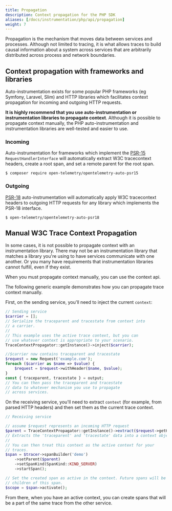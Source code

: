 ```yaml
---
title: Propagation
description: Context propagation for the PHP SDK
aliases: [/docs/instrumentation/php/api/propagation]
weight: 7
---
```


Propagation is the mechanism that moves data between services and processes.
Although not limited to tracing, it is what allows traces to build causal
information about a system across services that are arbitrarily distributed
across process and network boundaries.

## Context propagation with frameworks and libraries

Auto-instrumentation exists for some popular PHP frameworks (eg Symfony,
Laravel, Slim) and HTTP libraries which facilitates context propagation for
incoming and outgoing HTTP requests.

**It is highly recommend that you use auto-instrumentation
or instrumentation libraries to propagate context**. Although it is
possible to propagate context manually, the PHP auto-instrumentation
and instrumentation libraries are well-tested and easier to use.
### Incoming

Auto-instrumentation for frameworks which implement the
[PSR-15](https://www.php-fig.org/psr/psr-15/) `RequestHandlerInterface` will
automatically extract W3C tracecontext headers, create a root span, and set a
remote parent for the root span.

```shell
$ composer require open-telemetry/opentelemetry-auto-psr15
```

### Outgoing

[PSR-18](https://www.php-fig.org/psr/psr-18/) auto-instrumentation will
automatically apply W3C tracecontext headers to outgoing HTTP requests for any
library which implements the PSR-18 interface.

```shell
$ open-telemetry/opentelemetry-auto-psr18
```

## Manual W3C Trace Context Propagation

In some cases, it is not possible to propagate context with an instrumentation
library. There may not be an instrumentation library that matches a library
you're using to have services communicate with one another. Or you many have
requirements that instrumentation libraries cannot fulfill, even if they exist.

When you must propagate context manually, you can use the context api.

The following generic example demonstrates how you can propagate trace context
manually.

First, on the sending service, you'll need to inject the current `context`:

```php
// Sending service
$carrier = [];
// Serialize the traceparent and tracestate from context into
// a carrier.
//
// This example uses the active trace context, but you can
// use whatever context is appropriate to your scenario.
TraceContextPropagator::getInstance()->inject($carrier);

//$carrier now contains traceparent and tracestate
$request = new Request('example.com');
foreach ($carrier as $name => $value) {
    $request = $request->withHeader($name, $value);
}
const { traceparent, tracestate } = output;
// You can then pass the traceparent and tracestate
// data to whatever mechanism you use to propagate
// across services.
```

On the receiving service, you'll need to extract `context` (for example, from
parsed HTTP headers) and then set them as the current trace context.

```php
// Receiving service

// assume $request represents an incoming HTTP request
$parent = TraceContextPropagator::getInstance()->extract($request->getHeaders());
// Extracts the 'traceparent' and 'tracestate' data into a context object.
//
// You can then treat this context as the active context for your
// traces.
$span = $tracer->spanBuilder('demo')
    ->setParent($parent)
    ->setSpanKind(SpanKind::KIND_SERVER)
    ->startSpan();

// Set the created span as active in the context. Future spans will be created as
// children of this span.
$scope = $span->activate();
```

From there, when you have an active context, you can create spans that will be a
part of the same trace from the other service.
